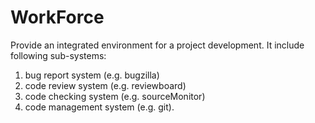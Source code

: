 WorkForce
=========
Provide an integrated environment for a project development.
It include following sub-systems:
1. bug report system (e.g. bugzilla)
2. code review system (e.g. reviewboard)
3. code checking system (e.g. sourceMonitor)
4. code management system (e.g. git).


